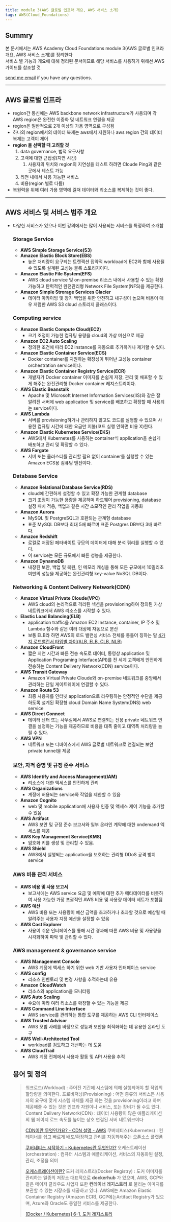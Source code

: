 ```yaml
---
title: module 3(AWS 글로벌 인프라 개요, AWS 서비스 소개)
tags: AWS(Cloud_Foundations)
---
```


## Summry

본 문서에서는 AWS Academy Cloud Foundations module 3(AWS 글로벌 인프라 개요, AWS 서비스 소개)를 정리한다  
서비스 별 기능과 개요에 대해 정리된 문서이므로 해당 서비스를 사용하기 위해선 AWS 가이드를 참조할 것

[send me email](mailto:jewel7492@gmail.com) if you have any questions.

<!--more-->

---

## AWS 글로벌 인프라

- region간 통신에는 AWS backbone network infrastructure가 사용되며 각 AWS region은 완전한 이중화 및 네트워크 연결을 제공
- region은 일반적으로 2개 이상의 가용 영역으로 구성됨
- 하나의 region에서의 데이터 복제는 aws에서 지원하나 aws region 간의 데이터 복제는 고객이 제어
- **region 을 선택할 때 고려할 것**
  1. data governance, 법적 요구사항
  2. 고객에 대한 근접성(지연 시간)
     1. 사용자의 위치와 region의 지연성을 테스트 하려면 Cloude Ping과 같은 곳에서 테스트 가능
  3. 리전 내에서 사용 가능한 서비스
  4. 비용(region 별로 다름)
- 복원력을 위해 여러 가용 영역에 걸쳐 데이터와 리소스를 복제하는 것이 좋다.

---

## AWS 서비스 및 서비스 범주 개요

- 다양한 서비스가 있으나 이번 강의에서는 많이 사용되는 서비스를 특정하여 소개함

  ### Storage Service

  - **AWS Simple Storage Service(S3)**
  - **Amazon Elastic Block Store(EBS)**
    - 높은 처리량이 요구되는 트랜잭션 집약적 workload에 EC2와 함께 사용될 수 있도록 설계된 고성능 블록 스토리지이다.
  - **Amazon Elastic File System(EFS)**
    - AWS cloud service 및 on-premise 리소스 내에서 사용할 수 있는 확장 가능하고 탄력적인 완전관리형 Network File System(NFS)을 제공한다.
  - **Amazon Simple Strorage Services Glacier**
    - 데이터 아카이빙 및 장기 백업을 위한 안전하고 내구성이 높으며 비용이 매우 저렴한 AWS S3 cloud 스토리지 클래스이다.

  ### Computing service

  - **Amazon Elastic Compute Cloud(EC2)**
    - 크기 조정이 가능한 컴퓨팅 용량을 cloud의 가상 머신으로 제공
  - **Amazon EC2 Auto Scaling**
    - 정의한 조건에 따라 EC2 instance를 자동으로 추가하거나 제거할 수 있다.
  - **Amazon Elastic Container Service(ECS)**
    - Docker container를 지원하는 확장성이 뛰어난 고성능 container orchestration service이다.
  - **Amazon Elastic Container Registry Service(ECR)**
    - 개발자가 Docker container 이미지를 손쉽게 저장, 관리 및 배포할 수 있게 해주는 완전관리형 Docker container 레지스트리이다.
  - **AWS Elastic Beanstalk**
    - Apache 및 Microsoft Internet Information Services(IIS)와 같은 잘 알려진 서버에 web application 및 service를 배포하고 확장할 때 사용되는 service이다.
  - **AWS Lambda**
    - 서버를 provisioning하거나 관리하지 않고도 코드를 실행할 수 있으며 사용한 컴퓨팅 시간에 대한 요금만 지불(코드 실행 안하면 비용 X)한다.
  - **Amazon Elastic Kubernetes Service(EKS)**
    - AWS에서 Kubernetes를 사용하는 container식 application을 손쉽게 배포하고 관리 및 확장할 수 있다.
  - **AWS Fargate**
    - 서버 또는 클러스터를 관리할 필요 없이 container를 실행할 수 있는 Amazon ECS용 컴퓨팅 엔진이다.

  ### Database Service

  - **Amazon Relational Database Service(RDS)**
    - cloud에 간편하게 설정할 수 있고 확장 가능한 관계형 database
    - 크기 조정이 가능한 용량을 제공하며 하드웨어 provisioning, database 설정 패치 적용, 백업과 같은 시간 소모적인 관리 작업을 자동화
  - **Amazon Aurora**
    - MySQL 및 PostgreSQL과 호환되는 관계형 database
    - 표준 MySQL DB보다 최대 5배 빠르며 표준 Postgres DB보다 3배 빠르다.
  - **Amazon Redshift**
    - 로컬로 저장된 페타바이트 규모의 데이터에 대해 분석 쿼리를 실행할 수 있다.
    - 이 service는 모든 규모에서 빠른 성능을 제공한다.
  - **Amazon DynamoDB**
    - 내장된 보안, 백업 및 복원, 인 메모리 캐싱을 통해 모든 규모에서 10밀리초 미만의 성능을 제공하는 완전관리형 key-value NoSQL DB이다.

  ### Networking & Content Delivery Network(CDN)

  - **Amazon Virtual Private Cloude(VPC)**
    - AWS cloud의 논리적으로 격리된 섹션을 provisioning하여 정의된 가상 네트워크에서 AWS 리소스를 시작할 수 있다.
  - **Elastic Load Balancing(ELB)**
    - application traffic을 Amazon EC2 Instance, container, IP 주소 및 Lambda 함수와 같은 여러 대상에 자동으로 분산
    - 보통 ELB라 하면 AWS의 로드 밸런싱 서비스 전체를 통틀어 칭하는 말
      [4가지 로드밸런서 타입별 차이(ALB, ELB, CLB, NLB)](https://y-oni.tistory.com/313#toc3)
  - **Amazon CloudFront**
    - 짧은 지연 시간과 빠른 전송 속도로 데이터, 동영상 application 및 Application Programing Interface(API)를 전 세계 고객에게 안전하게 전송하는 Content Delivery Network(CDN) service이다.
  - **AWS Transit Gateway**
    - Amazon Virtual Private Cloude와 on-premise 네트워크를 중앙에서 관리하는 단일 게이트웨이에 연결할 수 있다.
  - **Amazon Route 53**
    - 최종 사용자를 인터넷 application으로 라우팅하는 안정적인 수단을 제공하도록 설계된 확장형 cloud Domain Name System(DNS) web service
  - **AWS Direct Connect**
    - 데이터 센터 또는 사무실에서 AWS로 연결되는 전용 private 네트워크 연결을 설정하는 기능을 제공하므로 비용을 대폭 줄이고 대역폭 처리량을 늘릴 수 있다.
  - **AWS VPN**
    - 네트워크 또는 디바이스에서 AWS 글로벌 네트워크로 연결되는 보안 private tunnel을 제공

  ### 보안, 자격 증명 및 규정 준수 서비스

  - **AWS Identify and Access Management(IAM)**
    - 리소스에 대한 엑세스를 안전하게 관리
  - **AWS Organizations**
    - 계정에 허용되는 service와 작업을 제한할 수 있음
  - **Amazon Cognito**
    - web 및 mobile application에 사용자 인증 및 액세스 제어 기능을 추가할 수 있음
  - **AWS Artifact**
    - AWS 보안 및 규정 준수 보고서와 일부 온라인 계약에 대한 ondemand 엑세스를 제공
  - **AWS Key Management Service(KMS)**
    - 암호화 키를 생성 및 관리할 수 있음.
  - **AWS Shield**
    - AWS에서 실행되는 application을 보호하는 관리형 DDoS 공격 방지 service

  ### AWS 비용 관리 서비스

  - **AWS 비용 및 사용 보고서**
    - 보고서에는 AWS service 요금 및 예약에 대한 추가 메타데이터를 비롯하여 사용 가능한 가장 포괄적인 AWS 비용 및 사용량 데이터 세트가 포함됨
  - **AWS 예산**
    - AWS 비용 또는 사용량이 예산 금액을 초과하거나 초과할 것으로 예상될 때 알려주는 사용자 지정 예산을 설정할 수 있음
  - **AWS Cost Explorer**
    - 사용이 쉬운 인터페이스를 통해 시간 경과에 따른 AWS 비용 및 사용량을 시각화하여 파악 및 관리할 수 있다.

  ### AWS management & governance service

  - **AWS Management Console**
    - AWS 계정에 액세스 하기 위한 web 기반 사용자 인터페이스 service
  - **AWS config**
    - 리소스 인벤토리 및 변경 사항을 추적하는데 유용
  - **Amazon CloudWatch**
    - 리소스와 application을 모니터링
  - **AWS Auto Scaling**
    - 수요에 따라 여러 리소스를 확장할 수 있는 기능을 제공
  - **AWS Command Line Interface**
    - AWS service를 관리하는 통합 도구를 제공하는 AWS CLI 인터페이스
  - **AWS Trusted Advisor**
    - AWS 모범 사례를 바탕으로 성능과 보안을 최적화하는 데 유용한 온라인 도구
  - **AWS Well-Architected Tool**
    - workload를 검토하고 개선하는 데 도움
  - **AWS CloudTrail**
    - AWS 계정 전체에서 사용자 활동 및 API 사용을 추적

  ## 용어 및 정의

  > 워크로드(Workload) : 주어진 기간에 시스템에 의해 실행되어야 할 작업의 할당량을 의미한다.
  > 프로비저닝(Provisioning) : 어떤 종류의 서비스든 사용자의 요구에 맞게 시스템 자체를 제공 하는 것을 provisioning이라고 하며 제공해줄 수 있는 것은 인프라 자원이나 서비스, 또는 장비가 될 수도 있다.
  > Content Delivery Network(CDN) : 데이터 사용량이 많은 애플리케이션의 웹 페이지 로드 속도를 높이는 상호 연결된 서버 네트워크이다
  >
  > [CDN이란 무엇인가요? - CDN 설명 - AWS](https://aws.amazon.com/ko/what-is/cdn/)
  > 쿠버네티스(Kubernetes) : 컨테이너를 쉽고 빠르게 배포/확장하고 관리를 자동화해주는 오픈소스 플랫폼
  >
  > [쿠버네티스 시작하기 - Kubernetes란 무엇인가?](https://subicura.com/2019/05/19/kubernetes-basic-1.html)
  > 오케스트레이션(orchestration) : 컴퓨터 시스템과 애플리케이션, 서비스의 자동화된 설정, 관리, 조정을 의미
  >
  > [오케스트레이션이란?](https://www.redhat.com/ko/topics/automation/what-is-orchestration)
  > 도커 레지스트리(Docker Registry) : 도커 이미지를 관리하는 일종의 저장소
  > 대표적으로 **dockerhub** 가 있으며, AWS, GCP와 같은 메이저 클라우드 사업자 또한 **컨테이너 레지스트리** 로 불리는 이미지를 보관할 수 있는 저장소를 제공하고 있다. AWS에는 Amazon Elastic Container Registry (Amazon ECR), GCP에는Artifact Registry가 있으며, Azure와 Oracle도 동일한 서비스를 제공한다.
  >
  > [[Docker / Kubernetes] 6-1. 도커 레지스트리](https://velog.io/@jkseo50/Docker-Kubernetes-6.-%EB%8F%84%EC%BB%A4-%EB%A0%88%EC%A7%80%EC%8A%A4%ED%8A%B8%EB%A6%AC)
